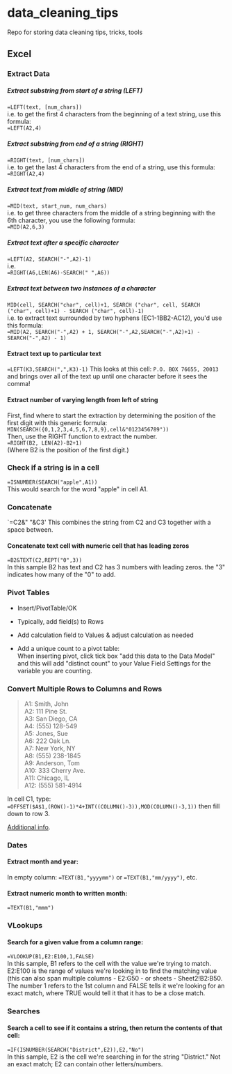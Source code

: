 # data_cleaning_tips
Repo for storing data cleaning tips, tricks, tools


## Excel

### Extract Data

##### Extract substring from start of a string (LEFT)
`=LEFT(text, [num_chars])`  
i.e. to get the first 4 characters from the beginning of a text string, use this formula:  
`=LEFT(A2,4)`  

##### Extract substring from end of a string (RIGHT)
`=RIGHT(text, [num_chars])`  
i.e. to get the last 4 characters from the end of a string, use this formula:  
`=RIGHT(A2,4)`  

##### Extract text from middle of string (MID)
`=MID(text, start_num, num_chars)`  
i.e. to get three characters from the middle of a string beginning with the 6th character, you use the following formula:  
`=MID(A2,6,3)`  

##### Extract text after a specific character
`=LEFT(A2, SEARCH("-",A2)-1)`  
i.e.   
`=RIGHT(A6,LEN(A6)-SEARCH(" ",A6))`  

##### Extract text between two instances of a character
`MID(cell, SEARCH("char", cell)+1, SEARCH ("char", cell, SEARCH ("char", cell)+1) - SEARCH ("char", cell)-1)`  
i.e. to extract text surrounded by two hyphens (EC1-1BB2-AC12), you'd use this formula:  
`=MID(A2, SEARCH("-",A2) + 1, SEARCH("-",A2,SEARCH("-",A2)+1) - SEARCH("-",A2) - 1)`

#### Extract text up to particular text
`=LEFT(K3,SEARCH(",",K3)-1)`
This looks at this cell: `P.O. BOX 76655, 20013` and brings over all of the text up until one character before it sees the comma!

#### Extract number of varying length from left of string  
First, find where to start the extraction by determining the position of the first digit with this generic formula:  
`MIN(SEARCH({0,1,2,3,4,5,6,7,8,9},cell&"0123456789"))`  
Then, use the RIGHT function to extract the number.  
`=RIGHT(B2, LEN(A2)-B2+1)`  
(Where B2 is the position of the first digit.)


### Check if a string is in a cell  
`=ISNUMBER(SEARCH("apple",A1))`  
This would search for the word "apple" in cell A1.  

### Concatenate
`=C2&" "&C3' 
This combines the string from C2 and C3 together with a space between.

#### Concatenate text cell with numeric cell that has leading zeros
`=B2&TEXT(C2,REPT("0",3))`  
In this sample B2 has text and C2 has 3 numbers with leading zeros. the "3" indicates how many of the "0" to add.  

### Pivot Tables
* Insert/PivotTable/OK
* Typically, add field(s) to Rows
* Add calculation field to Values & adjust calculation as needed

* Add a unique count to a pivot table:  
When inserting pivot, click tick box "add this data to the Data Model" and this will add "distinct count" to your Value Field Settings for the variable you are counting.


### Convert Multiple Rows to Columns and Rows
> A1: Smith, John  
> A2: 111 Pine St.  
> A3: San Diego, CA  
> A4: (555) 128-549  
> A5: Jones, Sue  
> A6: 222 Oak Ln.  
> A7: New York, NY  
> A8: (555) 238-1845  
> A9: Anderson, Tom  
> A10: 333 Cherry Ave.  
> A11: Chicago, IL  
> A12: (555) 581-4914  

In cell C1, type:  
`=OFFSET($A$1,(ROW()-1)*4+INT((COLUMN()-3)),MOD(COLUMN()-3,1))` 
then fill down to row 3.  

[Additional info](https://support.office.com/en-us/article/how-to-convert-multiple-rows-and-columns-to-columns-and-rows-in-excel-09c017ec-a151-41b0-9caf-60b01f9a4deb).


### Dates
#### Extract month and year:
In empty column:
`=TEXT(B1,"yyyymm")` or
`=TEXT(B1,"mm/yyyy")`, etc.
#### Extract numeric month to written month:
`=TEXT(B1,"mmm")`


### VLookups
#### Search for a given value from a column range: 
`=VLOOKUP(B1,E2:E100,1,FALSE)`  
In this sample, B1 refers to the cell with the value we're trying to match. E2:E100 is the range of values we're looking in to find the matching value (this can also span multiple columns - E2:G50 - or sheets - Sheet2!B2:B50. The number 1 refers to the 1st column and FALSE tells it we're looking for an exact match, where TRUE would tell it that it has to be a close match. 


### Searches
#### Search a cell to see if it contains a string, then return the contents of that cell:  
`=IF(ISNUMBER(SEARCH("District",E2)),E2,"No")`  
In this sample, E2 is the cell we're searching in for the string "District." Not an exact match; E2 can contain other letters/numbers.





